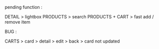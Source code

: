 pending function :

DETAIL > lightbox
PRODUCTS > search
PRODUCTS + CART > fast add / remove item

BUG :

CARTS > card > detail > edit > back > card not updated
